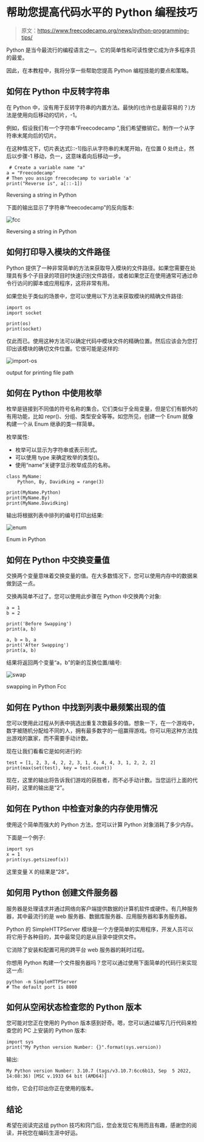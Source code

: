 # 帮助您提高代码水平的 Python 编程技巧

> 原文：<https://www.freecodecamp.org/news/python-programming-tips/>

Python 是当今最流行的编程语言之一。它的简单性和可读性使它成为许多程序员的最爱。

因此，在本教程中，我将分享一些帮助您提高 Python 编程技能的要点和策略。

## 如何在 Python 中反转字符串

在 Python 中，没有用于反转字符串的内置方法。最快的(也许也是最容易的？)方法是使用向后移动的切片，-1。

例如，假设我们有一个字符串“Freecodecamp ”,我们希望撤销它。制作一个从字符串末尾向后的切片。

在这种情况下，切片表达式[::-1]指示从字符串的末尾开始，在位置 0 处终止，然后以步骤-1 移动，负一，这意味着向后移动一步。

```
 # Create a variable name "a"
a = "Freecodecamp"
# Then you assign freecodecamp to variable 'a'
print("Reverse is", a[::-1])
```

Reversing a string in Python

下面的输出显示了字符串“freecodecamp”的反向版本:

![fcc](img/daa1e89f47984caf0c8ebc087eaf3d97.png)

Reversing a string in Python

## 如何打印导入模块的文件路径

Python 提供了一种非常简单的方法来获取导入模块的文件路径。如果您需要在处理具有多个子目录的项目时快速识别文件路径，或者如果您正在使用通常可通过命令行访问的脚本或应用程序，这将非常有用。

如果您处于类似的场景中，您可以使用以下方法来获取模块的精确文件路径:

```
import os
import socket

print(os)
print(socket)
```

仅此而已。使用这种方法可以确定代码中模块文件的精确位置。然后应该会为您打印出该模块的确切文件位置。它很可能是这样的:

![import-os](img/a86a22b6f44103d53558fa18489c0cc6.png)

output for printing file path

## 如何在 Python 中使用枚举

枚举是链接到不同值的符号名称的集合。它们类似于全局变量，但是它们有额外的有用功能，比如 repr()、分组、类型安全等等。如您所见，创建一个 Enum 就像构建一个从 Enum 继承的类一样简单。

枚举属性:

*   枚举可以显示为字符串或表示形式。
*   可以使用 type 来确定枚举的类型()。
*   使用“name”关键字显示枚举成员的名称。

```
class MyName:
	Python, By, Davidking = range(3)

print(MyName.Python)
print(MyName.By)
print(MyName.Davidking) 
```

输出将根据列表中排列的编号打印出结果:

![enum](img/080a74e3e760cc04527ade749332b6ce.png)

Enum in Python

## 如何在 Python 中交换变量值

交换两个变量意味着交换变量的值。在大多数情况下，您可以使用内存中的数据来做到这一点。

交换再简单不过了。您可以使用此步骤在 Python 中交换两个对象:

```
a = 1
b = 2

print('Before Swapping')
print(a, b)

a, b = b, a
print('After Swapping')
print(a, b) 
```

结果将返回两个变量“a，b”的新的互换位置/编号:

![swap](img/de2407f88c326fb62e5824213d9ff091.png)

swapping in Python Fcc

## 如何在 Python 中找到列表中最频繁出现的值

您可以使用此过程从列表中挑选出重复次数最多的值。想象一下，在一个游戏中，数字被随机分配给不同的人，拥有最多数字的一组赢得游戏。你可以用这种方法找出游戏的赢家，而不需要手动计数。

现在让我们看看它是如何进行的:

```
test = [1, 2, 3, 4, 2, 2, 3, 1, 4, 4, 4, 3, 1, 2, 2, 2]
print(max(set(test), key = test.count)) 
```

现在，这里的输出将告诉我们游戏的获胜者，而不必手动计数。当您运行上面的代码时，这里的输出是“2”。

## 如何在 Python 中检查对象的内存使用情况

使用这个简单而强大的 Python 方法，您可以计算 Python 对象消耗了多少内存。

下面是一个例子:

```
import sys
x = 1
print(sys.getsizeof(x)) 
```

这里变量 X 的结果是“28”。

## 如何用 Python 创建文件服务器

服务器是处理请求并通过网络向客户端提供数据的计算机软件或硬件。有几种服务器，其中最流行的是 web 服务器、数据库服务器、应用服务器和事务服务器。

Python 的 SimpleHTTPServer 模块是一个方便简单的实用程序，开发人员可以将它用于各种目的，其中最常见的是从目录中提供文件。

它消除了安装和配置可用的跨平台 web 服务器的耗时过程。

你想用 Python 构建一个文件服务器吗？您可以通过使用下面简单的代码行来实现这一点:

```
python -m SimpleHTTPServer 
# The default port is 8080 
```

## 如何从空闲状态检查您的 Python 版本

您可能对您正在使用的 Python 版本感到好奇。嗯，您可以通过编写几行代码来检查您的 PC 上安装的 Python 版本:

```
import sys
print("My Python version Number: {}".format(sys.version)) 
```

输出:

```
My Python version Number: 3.10.7 (tags/v3.10.7:6cc6b13, Sep  5 2022, 14:08:36) [MSC v.1933 64 bit (AMD64)]
```

给你，它会打印出你正在使用的版本。

## 结论

希望在阅读完这组 python 技巧和窍门后，您会发现它有用而且有趣，感谢您的阅读，并祝您在编码生涯中好运。